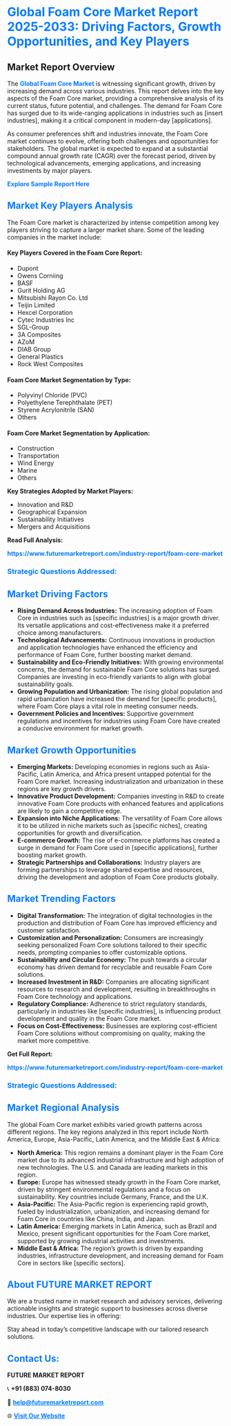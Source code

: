 <h1 style="color: #007BFF;">Global Foam Core Market Report 2025-2033: Driving Factors, Growth Opportunities, and Key Players</h1>

<section id="overview">
<h2>Market Report Overview</h2>
<p>The <a href="https://www.futuremarketreport.com/industry-report/foam-core-market" style="color: #007BFF; text-decoration: none;"><strong>Global Foam Core Market</strong></a> is witnessing significant growth, driven by increasing demand across various industries. This report delves into the key aspects of the Foam Core market, providing a comprehensive analysis of its current status, future potential, and challenges. The demand for Foam Core has surged due to its wide-ranging applications in industries such as [insert industries], making it a critical component in modern-day [applications].</p>
<p>As consumer preferences shift and industries innovate, the Foam Core market continues to evolve, offering both challenges and opportunities for stakeholders. The global market is expected to expand at a substantial compound annual growth rate (CAGR) over the forecast period, driven by technological advancements, emerging applications, and increasing investments by major players.</p>
</section>

<section id="overview">
<p><a href="https://www.futuremarketreport.com/request-sample/reportId=57983" style="color: #007BFF; text-decoration: none;"><strong>Explore Sample Report Here</strong></a></p>
</section>

<section id="key-players">
<h2 style="color: #007BFF;">Market Key Players Analysis</h2>
<p>The Foam Core market is characterized by intense competition among key players striving to capture a larger market share. Some of the leading companies in the market include:</p>
<h4>Key Players Covered in the Foam Core Report:</h4>
<ul><li>Dupont</li><li>Owens Corniing</li><li>BASF</li><li>Gurit Holding AG</li><li>Mitsubishi Rayon Co. Ltd</li><li>Teijin Limited</li><li>Hexcel Corporation</li><li>Cytec Industries Inc</li><li>SGL-Group</li><li>3A Composites</li><li>AZoM</li><li>DIAB Group</li><li>General Plastics</li><li>Rock West Composites</li></ul>
<h4>Foam Core Market Segmentation by Type:</h4>
<ul><li>Polyvinyl Chloride (PVC)</li><li>Polyethylene Terephthalate (PET)</li><li>Styrene Acrylonitrile (SAN)</li><li>Others</li></ul>

<h4>Foam Core Market Segmentation by Application:</h4>
<ul><li>Construction</li><li>Transportation</li><li>Wind Energy</li><li>Marine</li><li>Others</li></ul>
<p><strong>Key Strategies Adopted by Market Players:</strong></p>
<ul>
<li>Innovation and R&D</li>
<li>Geographical Expansion</li>
<li>Sustainability Initiatives</li>
<li>Mergers and Acquisitions</li>
</ul>
</section>

<section>
<p><strong>Read Full Analysis: </strong></p><a href="https://www.futuremarketreport.com/industry-report/foam-core-market" style="color: #007BFF; text-decoration: none;"><strong>https://www.futuremarketreport.com/industry-report/foam-core-market</strong></a>
<h3 style="color: #007BFF;">Strategic Questions Addressed:</h3>
</section>

<section id="driving-factors">
<h2 style="color: #007BFF;">Market Driving Factors</h2>
<ul>
<li><strong>Rising Demand Across Industries:</strong> The increasing adoption of Foam Core in industries such as [specific industries] is a major growth driver. Its versatile applications and cost-effectiveness make it a preferred choice among manufacturers.</li>
<li><strong>Technological Advancements:</strong> Continuous innovations in production and application technologies have enhanced the efficiency and performance of Foam Core, further boosting market demand.</li>
<li><strong>Sustainability and Eco-Friendly Initiatives:</strong> With growing environmental concerns, the demand for sustainable Foam Core solutions has surged. Companies are investing in eco-friendly variants to align with global sustainability goals.</li>
<li><strong>Growing Population and Urbanization:</strong> The rising global population and rapid urbanization have increased the demand for [specific products], where Foam Core plays a vital role in meeting consumer needs.</li>
<li><strong>Government Policies and Incentives:</strong> Supportive government regulations and incentives for industries using Foam Core have created a conducive environment for market growth.</li>
</ul>
</section>

<section id="growth-opportunities">
<h2 style="color: #007BFF;">Market Growth Opportunities</h2>
<ul>
<li><strong>Emerging Markets:</strong> Developing economies in regions such as Asia-Pacific, Latin America, and Africa present untapped potential for the Foam Core market. Increasing industrialization and urbanization in these regions are key growth drivers.</li>
<li><strong>Innovative Product Development:</strong> Companies investing in R&D to create innovative Foam Core products with enhanced features and applications are likely to gain a competitive edge.</li>
<li><strong>Expansion into Niche Applications:</strong> The versatility of Foam Core allows it to be utilized in niche markets such as [specific niches], creating opportunities for growth and diversification.</li>
<li><strong>E-commerce Growth:</strong> The rise of e-commerce platforms has created a surge in demand for Foam Core used in [specific applications], further boosting market growth.</li>
<li><strong>Strategic Partnerships and Collaborations:</strong> Industry players are forming partnerships to leverage shared expertise and resources, driving the development and adoption of Foam Core products globally.</li>
</ul>
</section>

<section id="trending-factors">
<h2 style="color: #007BFF;">Market Trending Factors</h2>
<ul>
<li><strong>Digital Transformation:</strong> The integration of digital technologies in the production and distribution of Foam Core has improved efficiency and customer satisfaction.</li>
<li><strong>Customization and Personalization:</strong> Consumers are increasingly seeking personalized Foam Core solutions tailored to their specific needs, prompting companies to offer customizable options.</li>
<li><strong>Sustainability and Circular Economy:</strong> The push towards a circular economy has driven demand for recyclable and reusable Foam Core solutions.</li>
<li><strong>Increased Investment in R&D:</strong> Companies are allocating significant resources to research and development, resulting in breakthroughs in Foam Core technology and applications.</li>
<li><strong>Regulatory Compliance:</strong> Adherence to strict regulatory standards, particularly in industries like [specific industries], is influencing product development and quality in the Foam Core market.</li>
<li><strong>Focus on Cost-Effectiveness:</strong> Businesses are exploring cost-efficient Foam Core solutions without compromising on quality, making the market more competitive.</li>
</ul>
</section>

<section>
<p><strong>Get Full Report: </strong></p><a href="https://www.futuremarketreport.com/industry-report/foam-core-market" style="color: #007BFF; text-decoration: none;"><strong>https://www.futuremarketreport.com/industry-report/foam-core-market</strong></a>
<h3 style="color: #007BFF;">Strategic Questions Addressed:</h3>
</section>


<section id="regional-analysis">
<h2 style="color: #007BFF;">Market Regional Analysis</h2>
<p>The global Foam Core market exhibits varied growth patterns across different regions. The key regions analyzed in this report include North America, Europe, Asia-Pacific, Latin America, and the Middle East & Africa:</p>
<ul>
<li><strong>North America:</strong> This region remains a dominant player in the Foam Core market due to its advanced industrial infrastructure and high adoption of new technologies. The U.S. and Canada are leading markets in this region.</li>
<li><strong>Europe:</strong> Europe has witnessed steady growth in the Foam Core market, driven by stringent environmental regulations and a focus on sustainability. Key countries include Germany, France, and the U.K.</li>
<li><strong>Asia-Pacific:</strong> The Asia-Pacific region is experiencing rapid growth, fueled by industrialization, urbanization, and increasing demand for Foam Core in countries like China, India, and Japan.</li>
<li><strong>Latin America:</strong> Emerging markets in Latin America, such as Brazil and Mexico, present significant opportunities for the Foam Core market, supported by growing industrial activities and investments.</li>
<li><strong>Middle East & Africa:</strong> The region’s growth is driven by expanding industries, infrastructure development, and increasing demand for Foam Core in sectors like [specific sectors].</li>
</ul>
</section>

<footer>
<h2 style="color: #007BFF;">About FUTURE MARKET REPORT</h2>
<p>We are a trusted name in market research and advisory services, delivering actionable insights and strategic support to businesses across diverse industries. Our expertise lies in offering:</p>

<p>Stay ahead in today’s competitive landscape with our tailored research solutions.</p>

<h2 style="color: #007BFF;">Contact Us:</h2>
<p><strong>FUTURE MARKET REPORT</strong></p>
<p>📞 <strong>+91 (883) 074-8030</strong></p>
<p>📧 <strong><a href="mailto:help@futuremarketreport.com" style="color: #007BFF;">help@futuremarketreport.com</a></strong></p>
<p>🌐 <strong><a href="https://www.futuremarketreport.com/" style="color: #007BFF;">Visit Our Website</a></strong></p>
</footer>